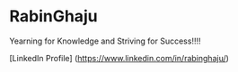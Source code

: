 # RabinGhaju

Yearning for Knowledge and Striving for Success!!!!

[LinkedIn Profile] (https://www.linkedin.com/in/rabinghaju/)


